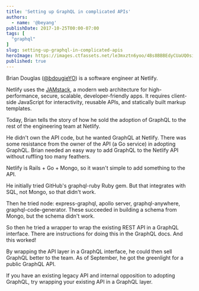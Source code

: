 ```yaml
---
title: 'Setting up GraphQL in complicated APIs'
authors:
  - name: '@beyang'
publishDate: 2017-10-25T00:00-07:00
tags: [
  "graphql"
]
slug: setting-up-graphql-in-complicated-apis
heroImage: https://images.ctfassets.net/le3mxztn6yoo/4Bs8BBBEdyCUaUQ0siGuAc/9e17b3c61c2d36b6ad2c51f67f0b0521/graphql2017laptop_Selection_003.png
published: true
---
```



Brian Douglas ([@bdougieYO](https://twitter.com/bdougieyo)) is a software engineer at Netlify.

Netlify uses the [JAMstack](https://jamstack.org/), a modern web architecture for high-performance, secure, scalable, developer-friendly apps. It requires client-side JavaScript for interactivity, reusable APIs, and statically built markup templates.

Today, Brian tells the story of how he sold the adoption of GraphQL to the rest of the engineering team at Netlify.

He didn't own the API code, but he wanted GraphQL at Netlify. There was some resistance from the owner of the API (a Go service) in adopting GraphQL. Brian needed an easy way to add GraphQL to the Netlify API without ruffling too many feathers.

Netlify is Rails + Go + Mongo, so it wasn't simple to add something to the API.

He initially tried GitHub's graphql-ruby Ruby gem. But that integrates with SQL, not Mongo, so that didn't work.

Then he tried node: express-graphql, apollo server, graphql-anywhere, graphql-code-generator. These succeeded in building a schema from Mongo, but the schema didn't work.

So then he tried a wrapper to wrap the existing REST API in a GraphQL interface. There are instructions for doing this in the GraphQL docs. And this worked!

By wrapping the API layer in a GraphQL interface, he could then sell GraphQL better to the team. As of September, he got the greenlight for a public GraphQL API.

If you have an existing legacy API and internal opposition to adopting GraphQL, try wrapping your existing API in a GraphQL layer.
